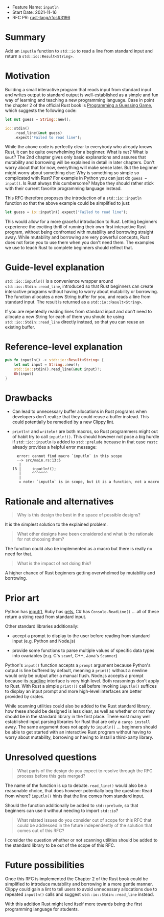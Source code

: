 - Feature Name: `inputln`
- Start Date: 2021-11-16
- RFC PR: [rust-lang/rfcs#3196](https://github.com/rust-lang/rfcs/pull/3196)

# Summary
[summary]: #summary

Add an `inputln` function to `std::io` to read a line from standard input and
return a `std::io::Result<String>`.

# Motivation
[motivation]: #motivation

Building a small interactive program that reads input from standard input and
writes output to standard output is well-established as a simple and fun way of
learning and teaching a new programming language.  Case in point the chapter 2
of the official Rust book is [Programming a Guessing Game], which suggests the
following code:

[Programming a Guessing Game]: https://doc.rust-lang.org/book/ch02-00-guessing-game-tutorial.html

```rs
let mut guess = String::new();

io::stdin()
    .read_line(&mut guess)
    .expect("Failed to read line");
```

While the above code is perfectly clear to everybody who already knows Rust, it
can be quite overwhelming for a beginner. What is `mut`? What is `&mut`?  The
2nd chapter gives only basic explanations and assures that mutability and
borrowing will be explained in detail in later chapters. Don't worry about that
for now, everything will make sense later.  But the beginner might worry about
something else: Why is something so simple so complicated with Rust? For example
in Python you can just do `guess = input()`.  Is Rust always this cumbersome?
Maybe they should rather stick with their current favorite programming language
instead.

This RFC therefore proposes the introduction of a `std::io::inputln` function
so that the above example could be simplified to just:

```rs
let guess = io::inputln().expect("Failed to read line");
```

This would allow for a more graceful introduction to Rust. Letting beginners
experience the exciting thrill of running their own first interactive Rust
program, without being confronted with mutability and borrowing straight away.
While mutability and borrowing are very powerful concepts, Rust does not force
you to use them when you don't need them. The examples we use to teach Rust to
complete beginners should reflect that.

# Guide-level explanation
[guide-level-explanation]: #guide-level-explanation

`std::io::inputln()` is a convenience wrapper around `std::io::Stdin::read_line`,
introduced so that Rust beginners can create interactive programs without having
to worry about mutability or borrowing.  The function allocates a new String
buffer for you, and reads a line from standard input.  The result is returned as
a `std::io::Result<String>`.

If you are repeatedly reading lines from standard input and don't need to
allocate a new String for each of them you should be using
`std::io::Stdin::read_line` directly instead, so that you can reuse an existing
buffer.

# Reference-level explanation
[reference-level-explanation]: #reference-level-explanation

```rs
pub fn inputln() -> std::io::Result<String> {
    let mut input = String::new();
    std::io::stdin().read_line(&mut input)?;
    Ok(input)
}
```

# Drawbacks
[drawbacks]: #drawbacks

* Can lead to unnecessary buffer allocations in Rust programs when developers
  don't realize that they could reuse a buffer instead. This could potentially
  be remedied by a new Clippy lint.

* `println!` and `writeln!` are both macros, so Rust programmers might out of
  habit try to call `inputln!()`. This should however not pose a big hurdle if
  `std::io::inputln` is added to `std::prelude` because in that case `rustc`
  already provides a helpful error message:

  ```
    error: cannot find macro `inputln` in this scope
    --> src/main.rs:13:5
     |
  13 |     inputln!();
     |     ^^^^^^^
     |
     = note: `inputln` is in scope, but it is a function, not a macro
   ```

# Rationale and alternatives
[rationale-and-alternatives]: #rationale-and-alternatives

> Why is this design the best in the space of possible designs?

It is the simplest solution to the explained problem.

> What other designs have been considered and what is the rationale for not
> choosing them?

The function could also be implemented as a macro but there is really no need for that.

> What is the impact of not doing this?

A higher chance of Rust beginners getting overwhelmed by mutability and borrowing.

# Prior art
[prior-art]: #prior-art

Python has [input()], Ruby has [gets], C# has `Console.ReadLine()`
... all of these return a string read from standard input.

[input()]: https://docs.python.org/3/library/functions.html#input
[gets]: https://ruby-doc.org/docs/ruby-doc-bundle/Tutorial/part_02/user_input.html

Other standard libraries additionally:

* accept a prompt to display to the user before reading from standard input
  (e.g. Python and Node.js)

* provide some functions to parse multiple values of specific data types
  into ovariables (e.g. C's `scanf`, C++, Java's `Scanner`)

Python's `input()` function accepts a `prompt` argument because Python's output
is line buffered by default, meaning a `print()` without a newline would only be
output after a manual flush. Node.js accepts a prompt because its
[readline](https://nodejs.org/api/readline.html) interface is very high level.
Both reasonings don't apply to Rust. With Rust a simple `print!()` call before
invoking `inputln()` suffices to display an input prompt and more high-level
interfaces are better provided by crates.

While scanning utilities could also be added to the Rust standard library, how
these should be designed is less clear, as well as whether or not they should be
in the standard library in the first place. There exist many well established
input parsing libraries for Rust that are only a `cargo install` away. The same
argument does not apply to `inputln()` ... beginners should be able to get
started with an interactive Rust program without having to worry about
mutability, borrowing or having to install a third-party library.

# Unresolved questions
[unresolved-questions]: #unresolved-questions

> What parts of the design do you expect to resolve through the RFC process
> before this gets merged?

The name of the function is up to debate. `read_line()` would also be a
reasonable choice, that does however potentially beg the question: Read from
where? `inputln()` hints that the line comes from standard input.

Should the function additionally be added to `std::prelude`, so that beginners
can use it without needing to import `std::io`?

> What related issues do you consider out of scope for this RFC that could be
> addressed in the future independently of the solution that comes out of this RFC?

I consider the question whether or not scanning utilities should be added to the
standard library to be out of the scope of this RFC.

# Future possibilities
[future-possibilities]: #future-possibilities

Once this RFC is implemented the Chapter 2 of the Rust book could be simplified
to introduce mutability and borrowing in a more gentle manner. Clippy could gain
a lint to tell users to avoid unnecessary allocations due to repeated
`inputln()` calls and suggest `std::io::Stdin::read_line` instead.

With this addition Rust might lend itself more towards being the first
programming language for students.
